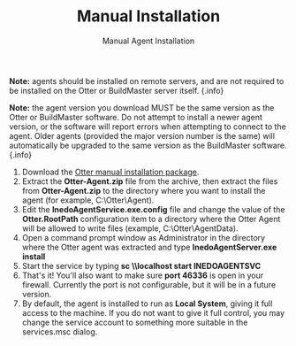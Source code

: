 ﻿---
title: Manual Installation
subtitle: Manual Agent Installation
sequence: 20
keywords: inedo, inedo agent, installation
show-headings-in-nav: true
---

**Note:** agents should be installed on remote servers, and are not required to be installed on the Otter or BuildMaster server itself. {.info}

**Note:** the agent version you download MUST be the same version as the Otter or BuildMaster software. Do not attempt to install a newer agent version, or the software will report errors when attempting to connect to the agent. Older agents (provided the major version number is the same) will automatically be upgraded to the same version as the BuildMaster software. {.info}

1. Download the [Otter manual installation package](/otter/versions).
2. Extract the **Otter-Agent.zip** file from the archive, then extract the files from **Otter-Agent.zip** to the directory where you want to install the agent (for example, C:\Otter\Agent).
3. Edit the **InedoAgentService.exe.config** file and change the value of the **Otter.RootPath** configuration item to a directory where the Otter Agent will be allowed to write files (example, C:\Otter\AgentData).
4. Open a command prompt window as Administrator in the directory where the Otter agent was extracted and type **InedoAgentServer.exe install**
5. Start the service by typing **sc \\\localhost start INEDOAGENTSVC**
6. That's it! You'll also want to make sure **port 46336** is open in your firewall. Currently the port is not configurable, but it will be in a future version.
7. By default, the agent is installed to run as **Local System**, giving it full access to the machine. If you do not want to give it full control, you may change the service account to something more suitable in the services.msc dialog.
